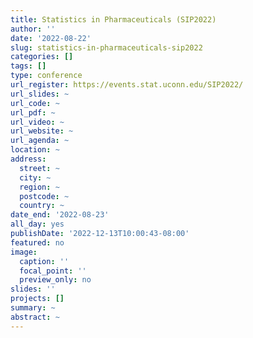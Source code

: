 ```yaml
---
title: Statistics in Pharmaceuticals (SIP2022)
author: ''
date: '2022-08-22'
slug: statistics-in-pharmaceuticals-sip2022
categories: []
tags: []
type: conference
url_register: https://events.stat.uconn.edu/SIP2022/
url_slides: ~
url_code: ~
url_pdf: ~
url_video: ~
url_website: ~
url_agenda: ~
location: ~
address:
  street: ~
  city: ~
  region: ~
  postcode: ~
  country: ~
date_end: '2022-08-23'
all_day: yes
publishDate: '2022-12-13T10:00:43-08:00'
featured: no
image:
  caption: ''
  focal_point: ''
  preview_only: no
slides: ''
projects: []
summary: ~
abstract: ~
---
```


<!--more-->
